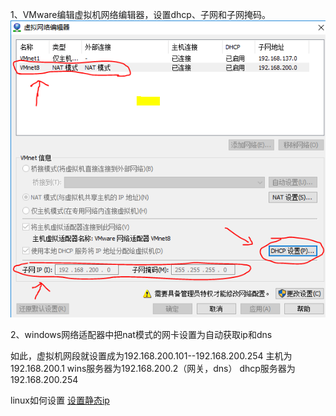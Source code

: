 1、VMware编辑虚拟机网络编辑器，设置dhcp、子网和子网掩码。
![](../images/16025102-ab861def570ef97b.png)

2、windows网络适配器中把nat模式的网卡设置为自动获取ip和dns

如此，虚拟机网段就设置成为192.168.200.101--192.168.200.254
主机为192.168.200.1
wins服务器为192.168.200.2（网关，dns）
dhcp服务器为192.168.200.254

linux如何设置 [设置静态ip](设置静态ip.md)
